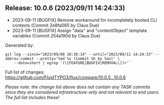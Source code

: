 ## Release: 10.0.6 (2023/09/11 14:24:33)

* 2023-09-11 [BUGFIX] Remove workaround for incompletely booted CLI contexts (Commit 2e8fa085 by Claus Due)
* 2023-09-11 [BUGFIX] Assign "data" and "contentObject" template variables (Commit 254a190d by Claus Due)

Generated by:

```
git log --since="2023/09/08 10:36:14" --until="2023/09/11 14:24:33" --abbrev-commit --pretty='%ad %s (Commit %h by %an)' \
    --date=short | egrep '(\[FEATURE|BUGFIX|REMOVAL\])+'`
```

Full list of changes: https://github.com/FluidTYPO3/flux/compare/10.0.5...10.0.6

*Please note: the change list above does not contain any TASK commits since they are considered 
infrastructure-only and not relevant to end users. The full list includes these!*


